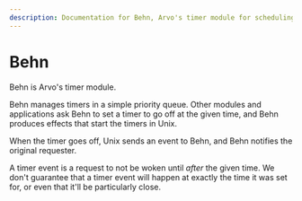 ```yaml
---
description: Documentation for Behn, Arvo's timer module for scheduling and managing timers.
---
```


# Behn

Behn is Arvo's timer module.

Behn manages timers in a simple priority queue. Other modules and applications ask Behn to set a timer to go off at the given time, and Behn produces effects that start the timers in Unix.

When the timer goes off, Unix sends an event to Behn, and Behn notifies the original requester.

A timer event is a request to not be woken until _after_ the given time. We don't guarantee that a timer event will happen at exactly the time it was set for, or even that it'll be particularly close.
